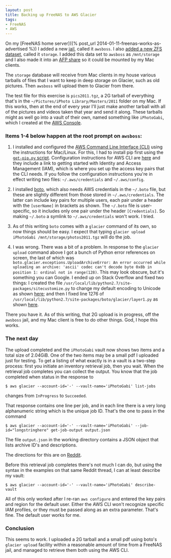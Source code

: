```yaml
---
layout: post
title: Backing up FreeNAS to AWS Glacier
tags:
- FreeNAS
- AWS
---
```

On my [FreeNAS home server]({% post_url 2014-01-11-freenas-works-as-advertised %}) I added a new [jail](http://doc.freenas.org/9.3/freenas_jails.html), called it `awsboss`. I also [added a new ZFS dataset](http://doc.freenas.org/9.3/freenas_storage.html#create-dataset), called it `storage`. I added this data set to `awsboss` as `/mnt/storage` and I also made it into an [AFP share](http://doc.freenas.org/9.3/freenas_sharing.html?highlight=share#apple-afp-shares) so it could be mounted by my Mac clients.

The `storage` database will receive from Mac clients in my house various tarballs of files that I want to keep in deep storage on Glacier, such as old pictures. Then `awsboss` will upload them to Glacier from there.

The test file for this exercise is `pics2011.tgz`, a 2G tarball of everything that's in the `~/Pictures/iPhoto Library/Masters/2011` folder on my Mac. If this works, then at the end of every year I'll just make another tarball with all of the pictures and videos taken that year and send it along. These tarballs might as well go into a vault of their own, named something like `iPhotoGabi`, which I created at the [AWS Console](https://console.aws.amazon.com).

### Items 1-4 below happen at the root prompt on `awsboss`:

1. I installed and configured the [AWS Command Line Interface (CLI)](http://aws.amazon.com/cli/) using the instructions for Mac/Linux. For this, I had to install pip first using the [`get-pip.py` script](https://pip.pypa.io/en/latest/installing.html). Configuration instructions for AWS CLI are [here](http://docs.aws.amazon.com/cli/latest/userguide/cli-chap-getting-started.html) and they include a link to getting started with Identity and Access Management (IAM), which is where you set up the access key pairs that the CLI needs. If you follow the configuration instructions you're in effect writing two files: `~/.aws/credentials` and `~/.aws/config`.

2. I installed [boto](http://docs.pythonboto.org/en/latest/getting_started.html), which also needs AWS credentials in the `~/.boto` file, but these are slightly different from those stored in `~/.aws/credentials`. The latter can include key pairs for multiple users, each pair under a header with the `[userName]` in brackets as shown. The `~/.boto` file is user-specific, so it includes only one pair under the header `[Credentials]`. So making `~/.boto` a symlink to `~/.aws/credentials` won't work. I tried.

3. As of this writing `boto` comes with a `glacier` command of its own, so now things should be easy. I expect that typing `glacier upload iPhotoGabi /mnt/storage/photos2011.tgz` will do the job.

4. I was wrong. There was a bit of a problem. In response to the `glacier upload` command above I got a bunch of Python error references on screen, the last of which was `boto.glacier.exceptions.UploadArchiveError: An error occurred while uploading an archive: 'ascii' codec can't decode byte 0x8b in position 1: ordinal not in range(128)`. This may look obscure, but it's something you can Google. I ended up on Stack Overflow and fixed two things: I created the file `/usr/local/lib/python2.7/site-packages/sitecustomize.py` to change my default encoding to Unicode as shown [here](http://stackoverflow.com/questions/21129020/how-to-fix-unicodedecodeerror-ascii-codec-cant-decode-byte); and then I fixed line 1276 of `/usr/local/lib/python2.7/site-packages/boto/glacier/layer1.py` as shown [here](https://github.com/tsileo/bakthat/issues/72).

There you have it. As of this writing, that 2G upload is in progress, off the `awsboss` jail, and my Mac client is free to do other things. God, I hope this works.

### The next day

The upload completed and the `iPhotoGabi` vault now shows two items and a total size of 2.04GiB. One of the two items may be a small pdf I uploaded just for testing. To get a listing of what exactly is in a vault is a two-step process: first you initiate an inventory retrieval job, then you wait. When the retrieval job completes you can collect the output. You know that the job completed when status in the response to 

```
$ aws glacier --account-id='-' --vault-name='iPhotoGabi' list-jobs
``` 

changes from `InProgress` to `Succeeded`. 

That response contains one line per job, and in each line there is a very long alphanumeric string which is the unique job ID. That's the one to pass in the command
 
```
$ aws glacier --account-id='-' --vault-name='iPhotoGabi' --job-id="longstringhere" get-job-output output.json
```

The file `output.json` in the working directory contains a JSON object that lists archive ID's and descriptions. 

The directions for this are on [Reddit](http://www.reddit.com/r/aws/comments/2ujfoh/any_tools_for_generating_a_list_filetxtcsv_or/).

Before this retrieval job completes there's not much I can do, but using the syntax in the examples on that same Reddit thread, I can at least describe my vault:

```
$ aws glacier --account-id='-' --vault-name='iPhotoGabi' describe-vault
```

All of this only worked after I re-ran `aws configure` and entered the key pairs and region for the default user. Either the AWS CLI won't recognize specific IAM profiles, or they must be passed along as an extra parameter. That's fine. The default user works for me.

### Conclusion

This seems to work. I uploaded a 2G tarball and a small pdf using boto's `glacier upload` facility within a reasonable amount of time from a FreeNAS jail, and managed to retrieve them both using the AWS CLI.
